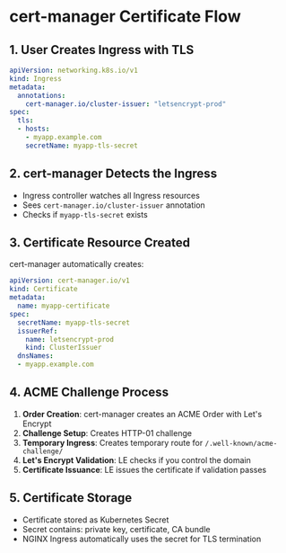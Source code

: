 # cert-manager Certificate Flow

## 1. User Creates Ingress with TLS
```yaml
apiVersion: networking.k8s.io/v1
kind: Ingress
metadata:
  annotations:
    cert-manager.io/cluster-issuer: "letsencrypt-prod"
spec:
  tls:
  - hosts:
    - myapp.example.com
    secretName: myapp-tls-secret
```

## 2. cert-manager Detects the Ingress
- Ingress controller watches all Ingress resources
- Sees `cert-manager.io/cluster-issuer` annotation
- Checks if `myapp-tls-secret` exists

## 3. Certificate Resource Created
cert-manager automatically creates:
```yaml
apiVersion: cert-manager.io/v1
kind: Certificate
metadata:
  name: myapp-certificate
spec:
  secretName: myapp-tls-secret
  issuerRef:
    name: letsencrypt-prod
    kind: ClusterIssuer
  dnsNames:
  - myapp.example.com
```

## 4. ACME Challenge Process
1. **Order Creation**: cert-manager creates an ACME Order with Let's Encrypt
2. **Challenge Setup**: Creates HTTP-01 challenge
3. **Temporary Ingress**: Creates temporary route for `/.well-known/acme-challenge/`
4. **Let's Encrypt Validation**: LE checks if you control the domain
5. **Certificate Issuance**: LE issues the certificate if validation passes

## 5. Certificate Storage
- Certificate stored as Kubernetes Secret
- Secret contains: private key, certificate, CA bundle
- NGINX Ingress automatically uses the secret for TLS termination
